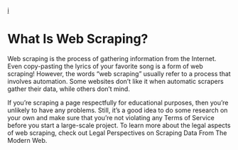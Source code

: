 [i]('https://www.google.com/url?sa=i&url=https%3A%2F%2Fwww.promptcloud.com%2Fblog%2Fweb-scraping-python-guide%2F&psig=AOvVaw3Xw3iNTFsl_IvFzs5ndfX_&ust=1617199728732000&source=images&cd=vfe&ved=0CAIQjRxqFwoTCJiYlOyz2O8CFQAAAAAdAAAAABAD')


# What Is Web Scraping?  
Web scraping is the process of gathering information from the Internet. Even copy-pasting the lyrics of your favorite song is a form of web scraping! However, the words “web scraping” usually refer to a process that involves automation. Some websites don’t like it when automatic scrapers gather their data, while others don’t mind.  

If you’re scraping a page respectfully for educational purposes, then you’re unlikely to have any problems. Still, it’s a good idea to do some research on your own and make sure that you’re not violating any Terms of Service before you start a large-scale project. To learn more about the legal aspects of web scraping, check out Legal Perspectives on Scraping Data From The Modern Web.  
